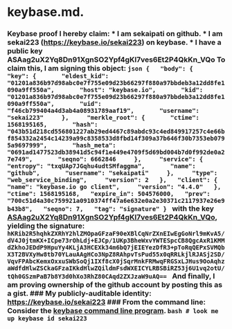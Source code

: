# keybase.md.
### Keybase proof  I hereby claim:    * I am sekaipati on github.   * I am sekai223 (https://keybase.io/sekai223) on keybase.   * I have a public key ASAag2uX2Yq8Dn91XgnSO2Ypf4gKl7ves6Et2P4QkKn_VQo  To claim this, I am signing this object:  ```json {   "body": {     "key": {       "eldest_kid": "01201a836b97d98abc0e7f755e09d23b66297f880a97bbdeb3a12dd8fe1090a9ff550a",       "host": "keybase.io",       "kid": "01201a836b97d98abc0e7f755e09d23b66297f880a97bbdeb3a12dd8fe1090a9ff550a",       "uid": "f46cb799404a4d3ab4a08931789aaf19",       "username": "sekai223"     },     "merkle_root": {       "ctime": 1568195165,       "hash": "043b51d218cd556801227ab29ed4467c89abdc93c4ed849917257c4e66bf854332a2454c14239a99c8358533d8fbd14f309a37b646f30b7353eb0795a9697999",       "hash_meta": "0691ad1477523db38941d5c94f1e449e4709f5d69bd004b7d0f992de0a27e749",       "seqno": 6662846     },     "service": {       "entropy": "txqUAp7JGqhu4udtSMfaggma",       "name": "github",       "username": "sekaipati"     },     "type": "web_service_binding",     "version": 2   },   "client": {     "name": "keybase.io go client",     "version": "4.4.0"   },   "ctime": 1568195168,   "expire_in": 504576000,   "prev": "700c51d4a30c759921a0910374ff47a6e632e0a2e30371c2117937e26e9b43b8",   "seqno": 7,   "tag": "signature" } ```  with the key [ASAag2uX2Yq8Dn91XgnSO2Ypf4gKl7ves6Et2P4QkKn_VQo](https://keybase.io/sekai223), yielding the signature:  ``` hKRib2R5hqhkZXRhY2hlZMOpaGFzaF90eXBlCqNrZXnEIwEgGoNrl9mKvA5/dV4J0jtmKX+ICpe73rOhLdj+EJCp/1UKp3BheWxvYWTESpcCB8QgcAxR1KMMdZkhoJEDdP9HpuYy4KLjA3HCEXk34m6bQ7jEIEYezDfR3+pToRqQEPxSVMQbX3T2BVXyHw8tb70YLauAAgHCo3NpZ8RAhpvTsPud55x0qRRLkjlRJASj2SD/VqvFPAbcKemxOxxuSWbSoQj1IXf8cX0jSqrMnkFRMwqFRGSxLJHus9OoAqhzaWdfdHlwZSCkaGFzaIKkdHlwZQildmFsdWXEICYLRBSBiRZ53j6U1vq2otU/tQh0GSzmPaB7b8Y3d0hXo3RhZ80CAqd2ZXJzaW9uAQ==  ```  And finally, I am proving ownership of the github account by posting this as a gist.  ### My publicly-auditable identity:  https://keybase.io/sekai223  ### From the command line:  Consider the [keybase command line program](https://keybase.io/download).  ```bash # look me up keybase id sekai223 ```
